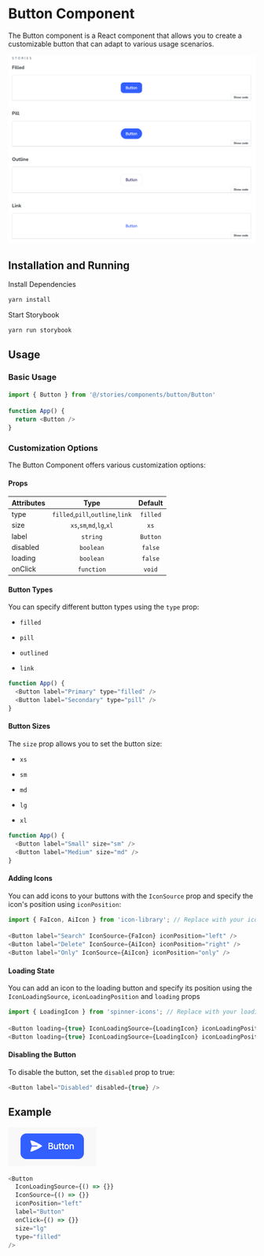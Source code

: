 # Button Component

The Button component is a React component that allows you to create a customizable button that can adapt to various usage scenarios.

![App Screenshot](https://github.com/ezgihekimm/storybook-button/blob/main/buttonVariant.png)

## Installation and Running

Install Dependencies

```bash
yarn install
```

Start Storybook

```bash
yarn run storybook
```

## Usage

### Basic Usage

```javascript
import { Button } from '@/stories/components/button/Button'

function App() {
  return <Button />
}
```

### Customization Options

The Button Component offers various customization options:

#### Props

| Attributes |               Type               | Default  |
| :--------- | :------------------------------: | :------: |
| type       | `filled`,`pill`,`outline`,`link` | `filled` |
| size       |     `xs`,`sm`,`md`,`lg`,`xl`     |   `xs`   |
| label      |             `string`             | `Button` |
| disabled   |            `boolean`             | `false`  |
| loading    |            `boolean`             | `false`  |
| onClick    |            `function`            |  `void`  |

#### Button Types

You can specify different button types using the `type` prop:

- `filled`

- `pill`

- `outlined`

- `link`

```javascript
function App() {
  <Button label="Primary" type="filled" />
  <Button label="Secondary" type="pill" />
}
```

#### Button Sizes

The `size` prop allows you to set the button size:

- `xs`

- `sm`

- `md`

- `lg`

- `xl`

```javascript
function App() {
  <Button label="Small" size="sm" />
  <Button label="Medium" size="md" />
}
```

#### Adding Icons

You can add icons to your buttons with the `IconSource` prop and specify the icon's position using `iconPosition`:

```javascript
import { FaIcon, AiIcon } from 'icon-library'; // Replace with your icon components

<Button label="Search" IconSource={FaIcon} iconPosition="left" />
<Button label="Delete" IconSource={AiIcon} iconPosition="right" />
<Button label="Only" IconSource={AiIcon} iconPosition="only" />

```

#### Loading State

You can add an icon to the loading button and specify its position using the `IconLoadingSource`,
`iconLoadingPosition` and `loading` props

```javascript
import { LoadingIcon } from 'spinner-icons'; // Replace with your loading spinner components

<Button loading={true} IconLoadingSource={LoadingIcon} iconLoadingPosition="left" />
<Button loading={true} IconLoadingSource={LoadingIcon} iconLoadingPosition="only" />

```

#### Disabling the Button

To disable the button, set the `disabled` prop to true:

```javascript
<Button label="Disabled" disabled={true} />
```

## Example

![App Screenshot](https://github.com/ezgihekimm/storybook-button/blob/main/button.png)

```javascript
<Button
  IconLoadingSource={() => {}}
  IconSource={() => {}}
  iconPosition="left"
  label="Button"
  onClick={() => {}}
  size="lg"
  type="filled"
/>
```
